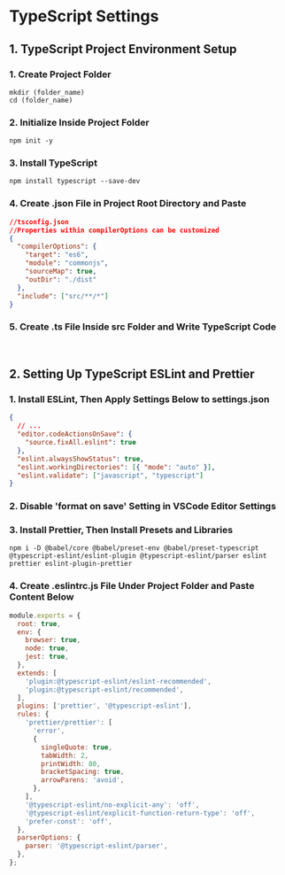 # TypeScript Settings

## 1. TypeScript Project Environment Setup

### 1. Create Project Folder

```shell
mkdir (folder_name)
cd (folder_name)
```

### 2. Initialize Inside Project Folder

```shell
npm init -y
```

### 3. Install TypeScript

```shell
npm install typescript --save-dev
```

### 4. Create .json File in Project Root Directory and Paste

```json
//tsconfig.json
//Properties within compilerOptions can be customized
{
  "compilerOptions": {
    "target": "es6",
    "module": "commonjs",
    "sourceMap": true,
    "outDir": "./dist"
  },
  "include": ["src/**/*"]
}
```

### 5. Create .ts File Inside src Folder and Write TypeScript Code

<br/>

## 2. Setting Up TypeScript ESLint and Prettier

### 1. Install ESLint, Then Apply Settings Below to settings.json

```json
{
  // ...
  "editor.codeActionsOnSave": {
    "source.fixAll.eslint": true
  },
  "eslint.alwaysShowStatus": true,
  "eslint.workingDirectories": [{ "mode": "auto" }],
  "eslint.validate": ["javascript", "typescript"]
}
```

### 2. Disable 'format on save' Setting in VSCode Editor Settings

### 3. Install Prettier, Then Install Presets and Libraries

```shell
npm i -D @babel/core @babel/preset-env @babel/preset-typescript @typescript-eslint/eslint-plugin @typescript-eslint/parser eslint prettier eslint-plugin-prettier
```

### 4. Create .eslintrc.js File Under Project Folder and Paste Content Below

```javascript
module.exports = {
  root: true,
  env: {
    browser: true,
    node: true,
    jest: true,
  },
  extends: [
    'plugin:@typescript-eslint/eslint-recommended',
    'plugin:@typescript-eslint/recommended',
  ],
  plugins: ['prettier', '@typescript-eslint'],
  rules: {
    'prettier/prettier': [
      'error',
      {
        singleQuote: true,
        tabWidth: 2,
        printWidth: 80,
        bracketSpacing: true,
        arrowParens: 'avoid',
      },
    ],
    '@typescript-eslint/no-explicit-any': 'off',
    '@typescript-eslint/explicit-function-return-type': 'off',
    'prefer-const': 'off',
  },
  parserOptions: {
    parser: '@typescript-eslint/parser',
  },
};
```
